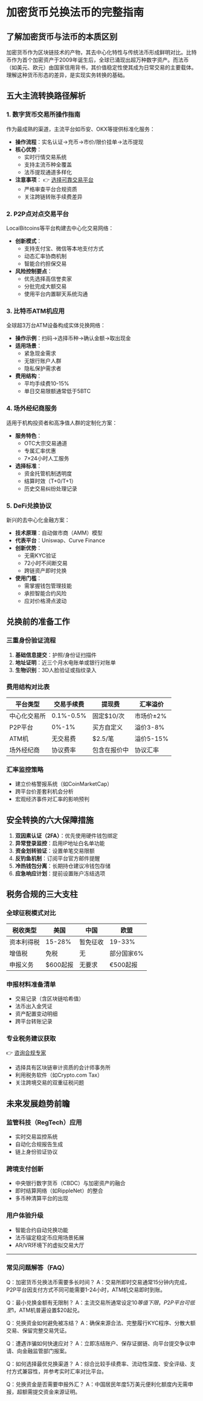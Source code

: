 # 加密货币兑换法币的完整指南

## 了解加密货币与法币的本质区别

加密货币作为区块链技术的产物，其去中心化特性与传统法币形成鲜明对比。比特币作为首个加密资产于2009年诞生后，全球已涌现出超万种数字资产。而法币（如美元、欧元）由国家信用背书，其价值稳定性使其成为日常交易的主要载体。理解这种货币形态的差异，是实现实务转换的基础。

## 五大主流转换路径解析

### 1. 数字货币交易所操作指南
作为最成熟的渠道，主流平台如币安、OKX等提供标准化服务：
- **操作流程**：实名认证→充币→市价/限价挂单→法币提现
- **核心优势**：
  - 实时行情交易系统
  - 支持主流币种全覆盖
  - 法币提现通道多样化
- **注意事项**：
  👉 [选择可靠交易平台](https://bit.ly/okx_welcome)
  - 严格审查平台合规资质
  - 关注跨链转账手续费差异

### 2. P2P点对点交易平台
LocalBitcoins等平台构建去中心化交易网络：
- **创新模式**：
  - 支持支付宝、微信等本地支付方式
  - 动态汇率协商机制
  - 智能合约担保交易
- **风险控制要点**：
  - 优先选择高信誉卖家
  - 分批完成大额交易
  - 使用平台内置聊天系统沟通

### 3. 比特币ATM机应用
全球超3万台ATM设备构成实体兑换网络：
- **操作示例**：扫码→选择币种→确认金额→取出现金
- **适用场景**：
  - 紧急现金需求
  - 无银行账户人群
  - 隐私保护需求者
- **费用结构**：
  - 平均手续费10-15%
  - 单日交易限额通常低于5BTC

### 4. 场外经纪商服务
适用于机构投资者和高净值人群的定制化方案：
- **服务特色**：
  - OTC大宗交易通道
  - 专属汇率优惠
  - 7×24小时人工服务
- **选择标准**：
  - 资金托管机制透明度
  - 结算时效（T+0/T+1）
  - 历史交易纠纷处理记录

### 5. DeFi兑换协议
新兴的去中心化金融方案：
- **技术原理**：自动做市商（AMM）模型
- **代表平台**：Uniswap、Curve Finance
- **创新优势**：
  - 无需KYC验证
  - 72小时不间断交易
  - 跨链资产即时兑换
- **使用门槛**：
  - 需掌握钱包管理技能
  - 承担智能合约风险
  - 应对价格滑点波动

## 兑换前的准备工作

### 三重身份验证流程
1. **基础信息提交**：护照/身份证扫描件
2. **地址证明**：近三个月水电账单或银行对账单
3. **生物识别**：3D人脸验证或指纹录入

### 费用结构对比表

| 平台类型       | 交易手续费 | 提现费       | 汇率溢价   |
|----------------|------------|--------------|------------|
| 中心化交易所   | 0.1%-0.5%  | 固定$10/次   | 市场价±2%  |
| P2P平台        | 0%-1%      | 买方自定义   | 溢价3-8%   |
| ATM机          | 无交易费   | $2.5/笔      | 溢价5-15%  |
| 场外经纪商     | 协议费率   | 包含在报价中 | 协议汇率   |

### 汇率监控策略
- 建立价格警报系统（如CoinMarketCap）
- 跨平台价差套利机会分析
- 宏观经济事件对汇率的影响预判

## 安全转换的六大保障措施

1. **双因素认证（2FA）**：优先使用硬件钱包绑定
2. **异常登录监控**：启用IP地址白名单功能
3. **资金划转验证**：设置单笔交易限额
4. **反钓鱼机制**：订阅平台官方邮件提醒
5. **冷热钱包分离**：长期持仓建议冷钱包存储
6. **应急响应计划**：提前设置账户冻结选项

## 税务合规的三大支柱

### 全球征税模式对比
| 税收类型       | 美国         | 中国         | 欧盟         |
|----------------|------------|--------------|------------|
| 资本利得税     | 15-28%     | 暂免征收     | 19-33%     |
| 增值税         | 免税       | 无           | 部分国家6% |
| 申报义务       | $600起报   | 无要求       | €500起报   |

### 申报材料准备清单
- 交易记录（含区块链哈希值）
- 法币出入金凭证
- 资产配置变动明细
- 跨平台转账记录

### 专业税务建议获取
👉 [咨询合规专家](https://bit.ly/okx_welcome)
- 选择具有区块链审计资质的会计师事务所
- 利用税务软件（如Crypto.com Tax）
- 关注跨境交易的双重征税问题

## 未来发展趋势前瞻

### 监管科技（RegTech）应用
- 实时交易监控系统
- 自动化合规报告生成
- 链上身份验证协议

### 跨境支付创新
- 中央银行数字货币（CBDC）与加密资产的融合
- 即时结算网络（如RippleNet）的整合
- 多币种清算平台的出现

### 用户体验升级
- 智能合约自动兑换功能
- 法币锚定稳定币应用场景拓展
- AR/VR环境下的虚拟交易大厅

---

### 常见问题解答（FAQ）

Q：加密货币兑换法币需要多长时间？
A：交易所即时交易通常15分钟内完成，P2P平台因支付方式不同可能需要1-24小时，ATM机交易即时到账。

Q：最小兑换金额有无限制？
A：主流交易所通常设定$10等值下限，P2P平台可低至$1，ATM机普遍设置$20起兑。

Q：兑换资金如何避免被冻结？
A：确保来源合法、完整履行KYC程序、分散大额交易、保留完整交易凭证。

Q：遭遇诈骗如何快速应对？
A：立即冻结账户、保存证据链、向平台提交争议申请、向金融监管部门报案。

Q：如何选择最优兑换渠道？
A：综合比较手续费率、流动性深度、安全评级、支付方式兼容性，并参考实时汇率对比平台。

Q：兑换资金是否需要申报外汇？
A：中国居民年度5万美元便利化额度内无需申报，超额需提交资金来源证明。